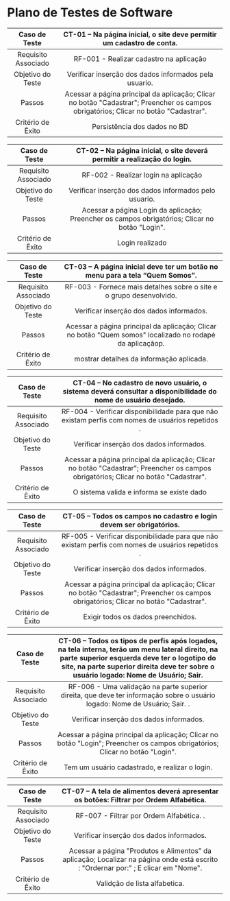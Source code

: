 # Plano de Testes de Software


| **Caso de Teste** 	| **CT-01 – Na página inicial, o site deve permitir um cadastro de conta.** 	|
|:---:	|:---:	|
|	Requisito Associado 	| RF-001 - Realizar cadastro na aplicação |
| Objetivo do Teste 	| Verificar inserção dos dados informados pela usuario. |
| Passos 	| Acessar a página principal da aplicação; Clicar no botão "Cadastrar"; Preencher os campos obrigatórios; Clicar no botão "Cadastrar". |
|Critério de Êxito | Persistência dos dados no BD  |
 
| **Caso de Teste** 	| **CT-02 – Na página inicial, o site deverá permitir a realização do login.** 	   |
|:---:	|:---:	|
|	Requisito Associado 	| RF-002 - Realizar login na aplicação |
| Objetivo do Teste 	| Verificar inserção dos dados informados pelo usuario. |
| Passos 	| Acessar a página Login da aplicação;  Preencher os campos obrigatórios; Clicar no botão "Login". |
|Critério de Êxito | Login realizado  |

| **Caso de Teste** 	| **CT-03 – A página inicial deve ter um botão no menu para a tela “Quem Somos”.** 	   |
|:---:	|:---:	|
|	Requisito Associado 	| RF-003 - Fornece mais detalhes sobre o site e o grupo desenvolvido. |
| Objetivo do Teste 	| Verificar inserção dos dados informados. |
| Passos 	| Acessar a página principal da aplicação; Clicar no botão "Quem somos" localizado no rodapé da aplicaçãop. |
|Critério de Êxito | mostrar detalhes da informação aplicada.  |

| **Caso de Teste** 	| **CT-04 – No cadastro de novo usuário, o sistema deverá consultar a disponibilidade do nome de usuário desejado.** 	   |
|:---:	|:---:	|
|	Requisito Associado 	| RF-004 -  Verificar disponibilidade para que não existam perfis com nomes de usuários repetidos . |
| Objetivo do Teste 	| Verificar inserção dos dados informados. |
| Passos 	| Acessar a página principal da aplicação; Clicar no botão "Cadastrar"; Preencher os campos obrigatórios; Clicar no botão "Cadastrar". |
|Critério de Êxito | O sistema valida e informa se existe dado  |

| **Caso de Teste** 	| **CT-05 – Todos os campos no cadastro e login devem ser obrigatórios.** 	   |
|:---:	|:---:	|
|	Requisito Associado 	| RF-005 -  Verificar disponibilidade para que não existam perfis com nomes de usuários repetidos . |
| Objetivo do Teste 	| Verificar inserção dos dados informados. |
| Passos 	| Acessar a página principal da aplicação; Clicar no botão "Cadastrar"; Preencher os campos obrigatórios; Clicar no botão "Cadastrar". |
|Critério de Êxito | Exigir todos os dados preenchidos.  |

| **Caso de Teste** 	| **CT-06 – Todos os tipos de perfis após logados, na tela interna, terão um menu lateral direito, na parte superior esquerda deve ter o logotipo do site, na parte superior direita deve ter sobre o usuário logado: Nome de Usuário; Sair.** 	   |
|:---:	|:---:	|
|	Requisito Associado 	| RF-006 - Uma validação na parte superior direita, que deve ter informação sobre o usuário logado: Nome de Usuário; Sair.   . |
| Objetivo do Teste 	| Verificar inserção dos dados informados. |
| Passos 	| Acessar a página principal da aplicação; Clicar no botão "Login"; Preencher os campos obrigatórios; Clicar no botão "Login". |
|Critério de Êxito | Tem um usuário cadastrado, e realizar o login.  |

| **Caso de Teste** 	| **CT-07 – A tela de alimentos deverá apresentar os botões: Filtrar por Ordem Alfabética.** 	   |
|:---:	|:---:	|
|	Requisito Associado 	| RF-007 - Filtrar por Ordem Alfabética.  . |
| Objetivo do Teste 	| Verificar inserção dos dados informados. |
| Passos 	| Acessar a página "Produtos e Alimentos" da aplicação; Localizar na página onde está escrito : "Ordernar por:" ; E clicar em "Nome". |
|Critério de Êxito | Validção de lista alfabetica.  |







 
